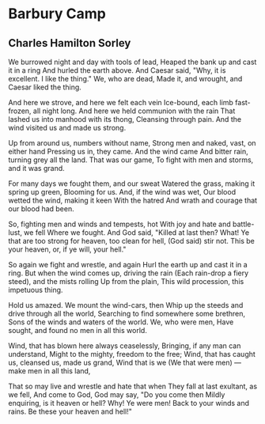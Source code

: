 # Barbury Camp
## Charles Hamilton Sorley

We burrowed night and day with tools of lead,
Heaped the bank up and cast it in a ring
And hurled the earth above. And Caesar said,
"Why, it is excellent. I like the thing."
We, who are dead,
Made it, and wrought, and Caesar liked the thing.

And here we strove, and here we felt each vein
Ice-bound, each limb fast-frozen, all night long.
And here we held communion with the rain
That lashed us into manhood with its thong,
Cleansing through pain.
And the wind visited us and made us strong.

Up from around us, numbers without name,
Strong men and naked, vast, on either hand
Pressing us in, they came. And the wind came
And bitter rain, turning grey all the land.
That was our game,
To fight with men and storms, and it was grand.

For many days we fought them, and our sweat
Watered the grass, making it spring up green,
Blooming for us. And, if the wind was wet,
Our blood wetted the wind, making it keen
With the hatred
And wrath and courage that our blood had been.

So, fighting men and winds and tempests, hot
With joy and hate and battle-lust, we fell
Where we fought. And God said, "Killed at last then? What!
Ye that are too strong for heaven, too clean for hell,
(God said) stir not.
This be your heaven, or, if ye will, your hell."

So again we fight and wrestle, and again
Hurl the earth up and cast it in a ring.
But when the wind comes up, driving the rain
(Each rain-drop a fiery steed), and the mists rolling
Up from the plain,
This wild procession, this impetuous thing.

Hold us amazed. We mount the wind-cars, then
Whip up the steeds and drive through all the world,
Searching to find somewhere some brethren,
Sons of the winds and waters of the world.
We, who were men,
Have sought, and found no men in all this world.

Wind, that has blown here always ceaselessly,
Bringing, if any man can understand,
Might to the mighty, freedom to the free;
Wind, that has caught us, cleansed us, made us grand,
Wind that is we
(We that were men) — make men in all this land,

That so may live and wrestle and hate that when
They fall at last exultant, as we fell,
And come to God, God may say, "Do you come then
Mildly enquiring, is it heaven or hell?
Why! Ye were men!
Back to your winds and rains. Be these your heaven and hell!"